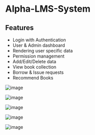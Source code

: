 # Alpha-LMS-System
 
 
## Features
- Login with Authentication
- User & Admin dashboard
- Rendering user specific data
- Permission management
- Add/Edit/Delete data
- View book collection
- Borrow & Issue requests
- Recommend Books

![image](https://user-images.githubusercontent.com/80235375/175088001-5dadf48b-20ec-44af-92fc-13f487d0c568.png)

![image](https://user-images.githubusercontent.com/80235375/175088242-1bab167b-01a7-4788-abff-7b391ff81ec2.png)

![image](https://user-images.githubusercontent.com/80235375/175088444-873ccded-a742-4825-bed8-ecdbcd08b900.png)

![image](https://user-images.githubusercontent.com/80235375/175088830-2f39a76a-a6d9-4879-8148-f087b5805676.png)

![image](https://user-images.githubusercontent.com/80235375/175089051-38fe0b4a-29ad-46bc-ba35-dd7bd7ee8830.png)
